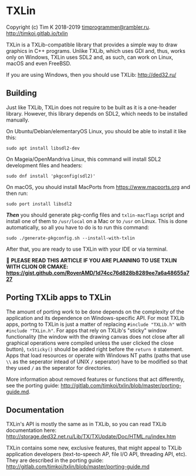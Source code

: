 # TXLin
Copyright (c) Tim K 2018-2019 <timprogrammer@rambler.ru>. http://timkoi.gitlab.io/txlin

TXLin is a TXLib-compatible library that provides a simple way to draw graphics in C++ programs. Unlike TXLib, which uses GDI and, thus, works only on Windows, TXLin uses SDL2 and, as such, can work on Linux, macOS and even FreeBSD.

If you are using Windows, then you should use TXLib: http://ded32.ru/

## Building
Just like TXLib, TXLin does not require to be built as it is a one-header library. However, this library depends on SDL2, which needs to be installed manually.

On Ubuntu/Debian/elementaryOS Linux, you should be able to install it like this:
```
sudo apt install libsdl2-dev
```
On Mageia/OpenMandriva Linux, this command will install SDL2 development files and headers:
```
sudo dnf install 'pkgconfig(sdl2)'
```
On macOS, you should install MacPorts from https://www.macports.org and then run:
```
sudo port install libsdl2
```

***Then*** you should generate pkg-config files and ``txlin-macflags`` script and install one of them to ``/usr/local`` on a Mac or to ``/usr`` on Linux. This is done automatically, so all you have to do is to run this command:
```
sudo ./generate-pkgconfig.sh --install-with-txlin
```

After that, you are ready to use TXLin with your IDE or via terminal.

&#x1F534; **PLEASE READ THIS ARTICLE IF YOU ARE PLANNING TO USE TXLIN WITH CLION OR CMAKE: https://gist.github.com/RoverAMD/1d74cc76d828b8289ee7a6a48655a727**

## Porting TXLib apps to TXLin
The amount of porting work to be done depends on the complexity of the application and its dependence on Windows-specific API. For most TXLib apps, portng to TXLin is just a matter of replacing ``#include "TXLib.h"`` with ``#include "TXLin.h"``. For apps that rely on TXLib's "sticky" window functionality (the window with the drawing canvas does not close after all graphical operations were compiled unless the user clicked the close button), ``txSticky()`` should be added right before the ``return 0`` statement. Apps that load resources or operate with Windows NT paths (paths that use ``\\`` as the seperator intead of UNIX ``/`` seperator) have to be modified so that they used ``/`` as the seperator for directories. 

More information about removed features or functions that act differently, see the porting guide: http://gitlab.com/timkoi/txlin/blob/master/porting-guide.md.

## Documentation
TXLin's API is mostly the same as in TXLib, so you can read TXLib documentation here: http://storage.ded32.net.ru/Lib/TX/TXUpdate/Doc/HTML.ru/index.htm

TXLin contains some new, exclusive features, that might appeal to TXLib application developers (text-to-speech AP, file I/O API, threading API, etc). They are described in the porting guide: http://gitlab.com/timkoi/txlin/blob/master/porting-guide.md
